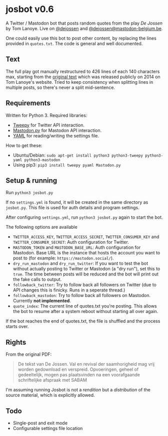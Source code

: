 # josbot v0.6
A Twitter / Mastodon bot that posts random quotes from the play *De Jossen* by Tom Lanoye. Live on [@dejossen](http://twitter.com/dejossen) and [@dejossen@mastodon-belgium.be](https://mastodon-belgium.be/@dejossen).

One could easily use this bot to post other content, by replacing the lines provided in `quotes.txt`. The code is general and well documented.

## Text
The full play got manually restructured to 426 lines of each 140 characters max, starting from the [original text](https://github.com/Forceflow/josbot/raw/main/De-Jossen.-Val-en-revival-der-saamhorigheid.pdf) which was released publicly on 2014 on Tom Lanoye's website. Tried to keep consistency when splitting lines in multiple posts, so there's never a split mid-sentence.

## Requirements
Written for Python 3. Required libraries: 
 * [Tweepy](http://www.tweepy.org/) for Twitter API interaction.
 * [Mastodon.py](https://mastodonpy.readthedocs.io) for Mastodon API interaction.
 * [YAML](http://www.yaml.org/) for reading/writing the settings file. 

How to get these:
 * Ubuntu/Debian: `sudo apt-get install python3 python3-tweepy python3-yaml python3-mastodon`
 * Using pip3: `pip3 install tweepy pyaml Mastodon.py`

## Setup & running
Run ``python3 josbot.py``

If no ``settings.yml`` is found, it will be created in the same directory as ``josbot.py``. This file is used for auth details and program settings.

After configuring ``settings.yml``, run ``python3 josbot.py`` again to start the bot.

The following options are available
 * ``TWITTER_ACCESS_KEY``, ``TWITTER_ACCESS_SECRET``, ``TWITTER_CONSUMER_KEY`` and ``TWITTER_CONSUMER_SECRET``: Auth configuration for Twitter.
 * ``MASTODON_TOKEN`` and ``MASTODON_BASE_URL``: Auth configuration for Mastodon. Base URL is the instance that hosts the account you want to post to (for example: ``https://mastodon.social/``).
 * ``dry_run_mastodon`` and ``dry_run_twitter``: If you want to test the bot without actually posting to Twitter or Mastodon (a "dry run"), set this to ``true``. The time between posts will be reduced and the bot will print out the fake calls to output.
 * ``followback_twitter``: Try to follow back all followers on Twitter (due to API changes this is finicky. Runs in a seperate thread.)
 * ``followback_mastodon``: Try to follow back all followers on Mastodon. Currently **not implemented**.
 * ``quote_index``: The current line of quotes.txt you're posting. This allows the bot to resume after a system reboot without starting all over again.

 If the bot reaches the end of quotes.txt, the file is shuffled and the process starts over.

## Rights
From the original PDF:

> De tekst van De Jossen. Val en revival der saamhorigheid mag vrij worden gedownload en verspreid.
> Opvoeringen, geheel of gedeeltelijk, mogen pas plaatsvinden na een voorafgaande schriftelijke afspraak
> met SABAM

I'm assuming running Josbot is not a *rendition* but a *distribution* of the source material, which is explicitly allowed.

## Todo

* Single-post and exit mode
* Configurable settings file location
